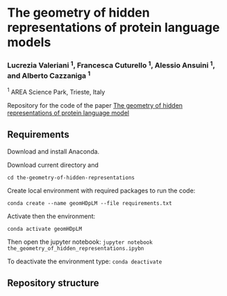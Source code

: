 # The geometry of hidden representations of protein language models
### Lucrezia Valeriani $^1$, Francesca Cuturello $^1$, Alessio Ansuini $^1$, and Alberto Cazzaniga $^1$ 
$^1$ AREA Science Park, Trieste, Italy

Repository for the code of the paper [The geometry of hidden representations of protein language model](https://www.biorxiv.org/content/10.1101/2022.10.24.513504v1)

## Requirements
Download and install Anaconda.

Download current directory and 

``cd the-geometry-of-hidden-representations``

Create local environment with required packages to run the code: 

``conda create --name geomHDpLM --file requirements.txt``

Activate then the environment:

``conda activate geomHDpLM``

Then open the jupyter notebook:
``jupyter notebook the_geometry_of_hidden_representations.ipybn``

To deactivate the environment type:
``conda deactivate``

## Repository structure
